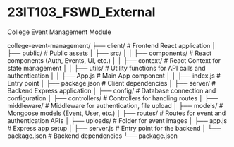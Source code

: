 # 23IT103_FSWD_External
College Event Management Module

college-event-management/
├── client/                     # Frontend React application
│   ├── public/                 # Public assets
│   ├── src/
│   │   ├── components/         # React components (Auth, Events, UI, etc.)
│   │   ├── context/            # React Context for state management
│   │   ├── utils/              # Utility functions for API calls and authentication
│   │   ├── App.js              # Main App component
│   │   ├── index.js            # Entry point
│   ├── package.json            # Client dependencies
│
├── server/                     # Backend Express application
│   ├── config/                 # Database connection and configuration
│   ├── controllers/            # Controllers for handling routes
│   ├── middleware/             # Middleware for authentication, file upload
│   ├── models/                 # Mongoose models (Event, User, etc.)
│   ├── routes/                 # Routes for event and authentication APIs
│   ├── uploads/                # Folder for event images
│   ├── app.js                  # Express app setup
│   ├── server.js               # Entry point for the backend
│   └── package.json            # Backend dependencies
└── package.json
